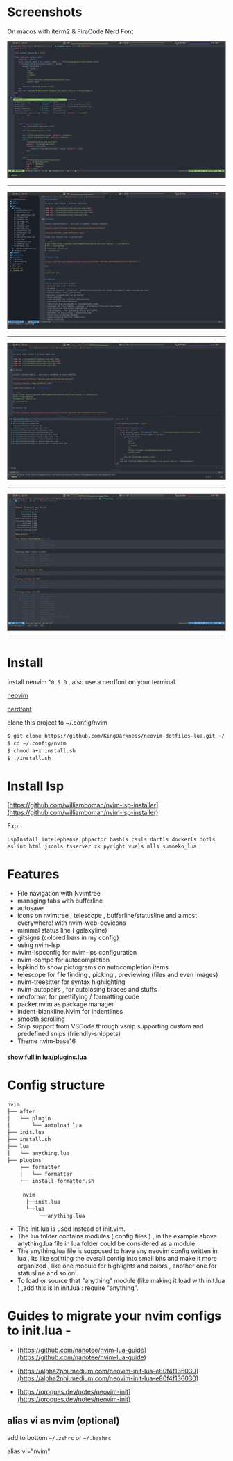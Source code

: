 # Screenshots

On macos with iterm2 & FiraCode Nerd Font

<img src ="screenshots/lspkind-nvim.png"><hr>
<img src ="screenshots/nvim-tree-lua.png"><hr>
<img src ="screenshots/telescope-nvim.png"><hr>
<img src ="screenshots/load-time.png"><hr>

# Install

Install neovim ^`0.5.0` , also use a nerdfont on your terminal.

[neovim](https://github.com/neovim/neovim/releases)

[nerdfont](https://www.nerdfonts.com/)

clone this project to ~/.config/nvim

```bash
$ git clone https://github.com/KingDarkness/neovim-dotfiles-lua.git ~/.config/nvim
$ cd ~/.config/nvim
$ chmod a+x install.sh
$ ./install.sh
```

# Install lsp

[https://github.com/williamboman/nvim-lsp-installer](https://github.com/williamboman/nvim-lsp-installer)

Exp:

```vim
LspInstall intelephense phpactor bashls cssls dartls dockerls dotls eslint html jsonls tsserver zk pyright vuels mlls sumneko_lua
```

# Features

- File navigation with Nvimtree
- managing tabs with bufferline
- autosave
- icons on nvimtree , telescope , bufferline/statusline and almost everywhere! with nvim-web-devicons
- minimal status line ( galaxyline)
- gitsigns (colored bars in my config)
- using nvim-lsp
- nvim-lspconfig for nvim-lps configuration
- nvim-compe for autocompletion
- lspkind to show pictograms on autocompletion items
- telescope for file finding , picking , previewing (files and even images)
- nvim-treesitter for syntax highlighting
- nvim-autopairs , for autolosing braces and stuffs
- neoformat for prettifying / formatting code
- packer.nvim as package manager
- indent-blankline.Nvim for indentlines
- smooth scrolling
- Snip support from VSCode through vsnip supporting custom and predefined snips (friendly-snippets)
- Theme nvim-base16

#### show full in lua/plugins.lua

# Config structure

```
nvim
├── after
│   └── plugin
│       └── autoload.lua
├── init.lua
├── install.sh
├── lua
│   └── anything.lua
├── plugins
    ├── formatter
    │   └── formatter
    └── install-formatter.sh

     nvim
      ├──init.lua
      └──lua
          └──anything.lua
```

- The init.lua is used instead of init.vim.
- The lua folder contains modules ( config files ) , in the example above anything.lua file in lua folder could be considered as a module.
- The anything.lua file is supposed to have any neovim config written in lua , its like splitting the overall config into small bits and make it more organized , like one module for highlights and colors , another one for statusline and so on!.
- To load or source that "anything" module (like making it load with init.lua ) ,add this is in init.lua : require "anything".

# Guides to migrate your nvim configs to init.lua -

- [https://github.com/nanotee/nvim-lua-guide](https://github.com/nanotee/nvim-lua-guide)

- [https://alpha2phi.medium.com/neovim-init-lua-e80f4f136030](https://alpha2phi.medium.com/neovim-init-lua-e80f4f136030)

- [https://oroques.dev/notes/neovim-init](https://oroques.dev/notes/neovim-init)

## alias vi as nvim (optional)

add to bottom `~/.zshrc` or `~/.bashrc`

alias vi="nvim"
